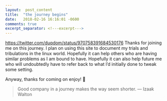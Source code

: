 ```yaml
---
layout:  post_content
title:  "the journey begins"
date:   2018-02-16 16:16:01 -0600
comments: true
excerpt_separator: <!---excerpt--->
---
```


https://twitter.com/duqdom/status/970758391684530176
Thanks for joining me on this journey. I plan on using this site to document my trials and tribulations in the linux world. Hopefully it can help others who are having similar problems as I am bound to have. Hopefully it can also help future me who will undoubtedly have to refer back to what I’d initially done to tweak some setting.
<!---excerpt--->
Anyway, thanks for coming on enjoy! 🙂


> Good company in a journey makes the way seem shorter. — Izaak Walton
